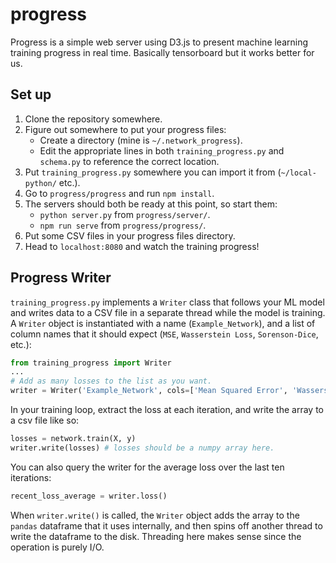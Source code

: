 # progress
Progress is a simple web server using D3.js to present machine learning training progress in real time. 
Basically tensorboard but it works better for us.

## Set up
1. Clone the repository somewhere.
2. Figure out somewhere to put your progress files:
   * Create a directory (mine is `~/.network_progress`).
   * Edit the appropriate lines in both `training_progress.py` and `schema.py` to reference the correct location.
3. Put `training_progress.py` somewhere you can import it from (`~/local-python/` etc.).
4. Go to `progress/progress` and run `npm install`.
5. The servers should both be ready at this point, so start them:
   * `python server.py` from `progress/server/`.
   * `npm run serve` from `progress/progress/`.
6. Put some CSV files in your progress files directory.
7. Head to `localhost:8080` and watch the training progress!


## Progress Writer
`training_progress.py` implements a `Writer` class that follows your ML model and writes data to a CSV file 
in a separate thread while the model is training. A `Writer` object is instantiated with a
name (`Example_Network`), and a list of column names that it should expect (`MSE`, `Wasserstein Loss`, `Sorenson-Dice`, etc.):

```python
from training_progress import Writer
...
# Add as many losses to the list as you want.
writer = Writer('Example_Network', cols=['Mean Squared Error', 'Wasserstein Loss', 'Sorenson-Dice'])
```

In your training loop, extract the loss at each iteration, and write the array to a csv file like so:

```python
losses = network.train(X, y)
writer.write(losses) # losses should be a numpy array here.
```

You can also query the writer for the average loss over the last ten iterations:

```python
recent_loss_average = writer.loss()
```

When `writer.write()` is called, the `Writer` object adds the array to the `pandas` dataframe that it uses internally,
and then spins off another thread to write the dataframe to the disk. Threading here makes sense since the operation
is purely I/O.
